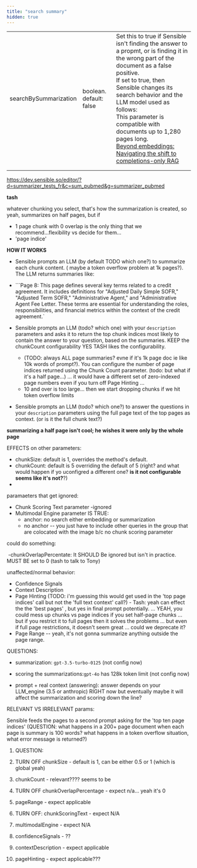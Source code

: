 ```yaml
---
title: "search summary"
hidden: true
---
```



|                       |                         |                                                              |
| --------------------: | ----------------------- | ------------------------------------------------------------ |
| searchBySummarization | boolean. default: false | Set this to true if Sensible isn't finding the answer to a propmt, or is finding it in the wrong part of the document as a false positive.<br/>If set to true, then Sensible changes its search behavior and the LLM model used as follows:<br/>This parameter is compatible with documents up to 1,280 pages long. <br/>[Beyond embeddings: Navigating the shift to completions-only RAG](https://www.sensible.so/blog/embeddings-vs-completions-only-rag) |
|                       |                         |                                                              |
|                       |                         |                                                              |

https://dev.sensible.so/editor/?d=summarizer_tests_fr&c=sum_pubmed&g=summarizer_pubmed

**tash**

whatever chunking you select, that's how the summarization is created, so yeah, summarizes on half pages, but if

- 1 page chunk with 0 overlap is the only thing that we recommend...flexibility vs decide for them...
- 'page indice'





**HOW IT WORKS**

- Sensible prompts an LLM (by default TODO which one?) to summarize each chunk content. ( maybe a token overflow problem at 1k pages?). The LLM returns summaries like:
- ```Page 8: This page defines several key terms related to a credit agreement. It includes definitions for "Adjusted Daily Simple SOFR," "Adjusted Term SOFR," "Administrative Agent," and "Administrative Agent Fee Letter. These terms are essential for understanding the roles, responsibilities, and financial metrics within the context of the credit agreement.` 

- Sensible prompts an LLM (todo? which one) with your `description` parameters and asks it to return the top chunk indices most likely to contain the answer to your question, based on the summaries.  KEEP the chunkCount configurability YES TASH likes the configurability.
  -    (TODO: always ALL page summaries? evne if it's 1k page doc ie like 10k words of prompt?).  You can configure the number of page indices returned using the Chunk Count parameter. (todo: but what if it's a half page...) ... it would have a different set of zero-indexed page numbers even if you turn off Page Hinting ... 
  - 10 and over is too large... then we start dropping chunks if we hit token overflow limits

- Sensible prompts an LLM (todo? which one?) to answer the questions in your `description` parameters using the full page text of the top pages as context. (or is it the full chunk text?) 



**summarizing a half page isn't cool; he wishes it were only by the whole page**



EFFECTS on other parameters:

- chunkSize: default is 1, overrides the method's default.
- chunkCount: default is  5  overriding the default of 5 (right? and what would happen if yo uconfigred a different one? **is it not configurable seems like it's not?**?)
- 

paramaeters that get ignored:

- Chunk Scoring Text parameter -ignored
- Multimodal Engine parameter IS TRUE:
  - anchor: no search either embedding or summarization
  - no anchor -- you just have to include other queries in the group that are colocated with the image b/c no chunk scoring parameter 


could do something:

​	-chunkOverlapPercentate: It SHOULD Be ignored but isn't in practice. MUST BE set to 0 (tash to talk to Tony)



unaffected/normal behavior:

- Confidence Signals
- Context Description
- Page Hinting (TODO: i'm guessing this would get used in the 'top page indices' call but not the 'full text context' call?) - Tash: yeah can effect the the 'best pages' , but yes in final prompt potentially. ... YEAH, you could mess up chunks vs page indices if you set half-page chunks ... but if you restrict it to full pages then it solves the problems ... but even if full page restrictions, it doesn't seem great ... could we deprecate it? 
- Page Range -- yeah, it's not gonna summarize anything outside the page range. 



QUESTIONS: 

- summarization:  `gpt-3.5-turbo-0125` (not config now)

- scoring the summarizations:` gpt-4o `  has 128k token limit     (not config now)

- prompt + real context (answering):  answer depends on your LLM_engine (3.5 or anthropic) RIGHT now but eventually maybe it will affect the summarization and scoring down the line? 

RELEVANT VS IRRELEVANT params:

Sensible feeds the pages to a second prompt asking for the 'top ten page indices' (QUESTION: what happens in a 200+ page document when each page is summary is 100 words? what happens in a token overflow situation, what error message is returned?) 

1. QUESTION: 

2. TURN OFF chunkSize - default is 1, can be either 0.5 or 1 (which is global yeah)

3. chunkCount  - relevant???? seems to be

4. TURN OFF chunkOverlapPercentage - expect n/a... yeah it's 0

5. pageRange - expect applicable

6. TURN OFF: chunkScoringText - expect N/A

7. multimodalEngine - expect N/A

8. confidenceSignals - ??

9. contextDescription - expect applicable

10. pageHinting - expect applicable???

    